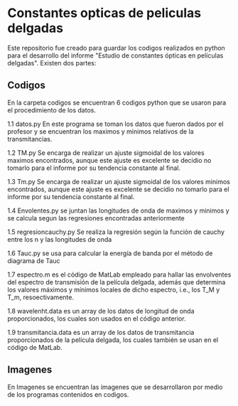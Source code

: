 # Constantes opticas de peliculas delgadas

Este repositorio fue creado para guardar los codigos realizados en python para el desarrollo del informe 
"Estudio de constantes ópticas en películas delgadas". Existen dos partes:

## Codigos
En la carpeta codigos se encuentran 6 codigos python que se usaron para el procedimiento de los datos.

1.1  datos.py En este programa se toman los datos que fueron dados por el profesor y se encuentran los maximos 
y minimos relativos de la transmitancias.

1.2 TM.py Se encarga de realizar un ajuste sigmoidal de los valores maximos encontrados, aunque este ajuste es excelente
se decidio no tomarlo para el informe por su tendencia constante al final.

1.3 Tm.py Se encarga de realizar un ajuste sigmoidal de los valores minimos encontrados, aunque este ajuste es excelente
se decidio no tomarlo para el informe por su tendencia constante al final.

1.4 Envolentes.py  se juntan las longitudes de onda de maximos y minimos y se calcula segun las regresiones
encontradas anteriormente

1.5  regresioncauchy.py  Se realiza la regresión según la función de cauchy entre los n y las longitudes de onda

1.6 Tauc.py se usa para calcular la energía de banda por el método de diagrama de Tauc

1.7 espectro.m es el código de MatLab empleado para hallar las envolventes del espectro de transmisión de la película delgada, además que determina los valores máximos y mínimos locales de dicho espectro, i.e., los T_M y T_m, resoectivamente.

1.8 wavelenht.data es un array de los datos de longitud de onda proporcionados, los cuales son usados en el código anterior.

1.9 transmitancia.data es un array de los datos de transmitancia proporcionados de la película delgada, los cuales también se usan en el código de MatLab. 



## Imagenes
 En Imagenes se encuentran las imagenes que se desarrollaron por medio de los programas contenidos en codigos.
